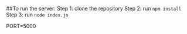 ##To run the server:
 Step 1: clone the repository
 Step 2: run `npm install`
 Step 3: run `node index.js` 

PORT=5000